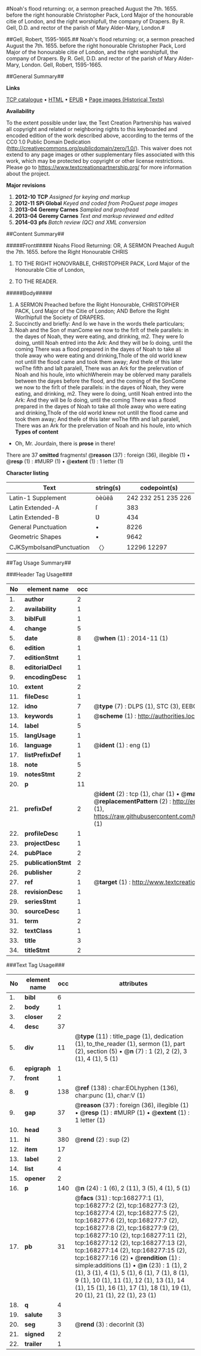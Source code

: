 #Noah's flood returning: or, a sermon preached August the 7th. 1655. before the right honourable Christopher Pack, Lord Major of the honourable citie of London, and the right worshipfull, the company of Drapers. By R. Gell, D.D. and rector of the parish of Mary Alder-Mary, London.#

##Gell, Robert, 1595-1665.##
Noah's flood returning: or, a sermon preached August the 7th. 1655. before the right honourable Christopher Pack, Lord Major of the honourable citie of London, and the right worshipfull, the company of Drapers. By R. Gell, D.D. and rector of the parish of Mary Alder-Mary, London.
Gell, Robert, 1595-1665.

##General Summary##

**Links**

[TCP catalogue](http://www.ota.ox.ac.uk/tcp/)  • 
[HTML](http://tei.it.ox.ac.uk/tcp/Texts-HTML/free/A85/A85893.html)  • 
[EPUB](http://tei.it.ox.ac.uk/tcp/Texts-EPUB/free/A85/A85893.epub) • 
[Page images (Historical Texts)](https://historicaltexts.jisc.ac.uk/eebo-99866501e)

**Availability**

To the extent possible under law, the Text Creation Partnership has waived all copyright and related or neighboring rights to this keyboarded and encoded edition of the work described above, according to the terms of the CC0 1.0 Public Domain Dedication (http://creativecommons.org/publicdomain/zero/1.0/). This waiver does not extend to any page images or other supplementary files associated with this work, which may be protected by copyright or other license restrictions. Please go to https://www.textcreationpartnership.org/ for more information about the project.

**Major revisions**

1. __2012-10__ __TCP__ *Assigned for keying and markup*
1. __2012-11__ __SPi Global__ *Keyed and coded from ProQuest page images*
1. __2013-04__ __Geremy Carnes__ *Sampled and proofread*
1. __2013-04__ __Geremy Carnes__ *Text and markup reviewed and edited*
1. __2014-03__ __pfs__ *Batch review (QC) and XML conversion*

##Content Summary##

#####Front#####
Noahs Flood Returning: OR, A SERMON Preached Auguſt the 7th. 1655. before the Right Honourable CHRIS
1. TO THE RIGHT HONOVRABLE, CHRISTOPHER PACK, Lord Major of the Honourable Citie of London,

1. TO THE READER.

#####Body#####

1. A SERMON Preached before the Right Honourable, CHRISTOPHER PACK, Lord Major of the Citie of London; AND Before the Right Worſhipfull the Society of DRAPERS.
1. Succinctly and briefly: And ſo we have in the words theſe particulars;
1. Noah and the Son of manCome we now to the firſt of theſe parallels: in the dayes of Noah, they were eating, and drinking, m2. They were ſo doing, untill Noah entred into the Ark: And they will be ſo doing, until the coming There was a flood prepared in the dayes of Noah to take all thoſe away who were eating and drinking,Thoſe of the old world knew not untill the flood came and took them away; And theſe of this later woThe fifth and laſt paralell, There was an Ark for the preſervation of Noah and his houſe, into whichWherein may be obſerved many parallels between the dayes before the flood, and the coming of the SonCome we now to the firſt of theſe parallels: in the dayes of Noah, they were eating, and drinking, m2. They were ſo doing, untill Noah entred into the Ark: And they will be ſo doing, until the coming There was a flood prepared in the dayes of Noah to take all thoſe away who were eating and drinking,Thoſe of the old world knew not untill the flood came and took them away; And theſe of this later woThe fifth and laſt paralell, There was an Ark for the preſervation of Noah and his houſe, into which
**Types of content**

  * Oh, Mr. Jourdain, there is **prose** in there!

There are 37 **omitted** fragments! 
 @__reason__ (37) : foreign (36), illegible (1)  •  @__resp__ (1) : #MURP (1)  •  @__extent__ (1) : 1 letter (1)

**Character listing**


|Text|string(s)|codepoint(s)|
|---|---|---|
|Latin-1 Supplement|òèûëâ|242 232 251 235 226|
|Latin Extended-A|ſ|383|
|Latin Extended-B|Ʋ|434|
|General Punctuation|•|8226|
|Geometric Shapes|▪|9642|
|CJKSymbolsandPunctuation|〈〉|12296 12297|

##Tag Usage Summary##

###Header Tag Usage###

|No|element name|occ|attributes|
|---|---|---|---|
|1.|__author__|2||
|2.|__availability__|1||
|3.|__biblFull__|1||
|4.|__change__|5||
|5.|__date__|8| @__when__ (1) : 2014-11 (1)|
|6.|__edition__|1||
|7.|__editionStmt__|1||
|8.|__editorialDecl__|1||
|9.|__encodingDesc__|1||
|10.|__extent__|2||
|11.|__fileDesc__|1||
|12.|__idno__|7| @__type__ (7) : DLPS (1), STC (3), EEBO-CITATION (1), PROQUEST (1), VID (1)|
|13.|__keywords__|1| @__scheme__ (1) : http://authorities.loc.gov/ (1)|
|14.|__label__|5||
|15.|__langUsage__|1||
|16.|__language__|1| @__ident__ (1) : eng (1)|
|17.|__listPrefixDef__|1||
|18.|__note__|5||
|19.|__notesStmt__|2||
|20.|__p__|11||
|21.|__prefixDef__|2| @__ident__ (2) : tcp (1), char (1)  •  @__matchPattern__ (2) : ([0-9\-]+):([0-9IVX]+) (1), (.+) (1)  •  @__replacementPattern__ (2) : http://eebo.chadwyck.com/downloadtiff?vid=$1&page=$2 (1), https://raw.githubusercontent.com/textcreationpartnership/Texts/master/tcpchars.xml#$1 (1)|
|22.|__profileDesc__|1||
|23.|__projectDesc__|1||
|24.|__pubPlace__|2||
|25.|__publicationStmt__|2||
|26.|__publisher__|2||
|27.|__ref__|1| @__target__ (1) : http://www.textcreationpartnership.org/docs/. (1)|
|28.|__revisionDesc__|1||
|29.|__seriesStmt__|1||
|30.|__sourceDesc__|1||
|31.|__term__|2||
|32.|__textClass__|1||
|33.|__title__|3||
|34.|__titleStmt__|2||


###Text Tag Usage###

|No|element name|occ|attributes|
|---|---|---|---|
|1.|__bibl__|6||
|2.|__body__|1||
|3.|__closer__|2||
|4.|__desc__|37||
|5.|__div__|11| @__type__ (11) : title_page (1), dedication (1), to_the_reader (1), sermon (1), part (2), section (5)  •  @__n__ (7) : 1 (2), 2 (2), 3 (1), 4 (1), 5 (1)|
|6.|__epigraph__|1||
|7.|__front__|1||
|8.|__g__|138| @__ref__ (138) : char:EOLhyphen (136), char:punc (1), char:V (1)|
|9.|__gap__|37| @__reason__ (37) : foreign (36), illegible (1)  •  @__resp__ (1) : #MURP (1)  •  @__extent__ (1) : 1 letter (1)|
|10.|__head__|3||
|11.|__hi__|380| @__rend__ (2) : sup (2)|
|12.|__item__|17||
|13.|__label__|2||
|14.|__list__|4||
|15.|__opener__|2||
|16.|__p__|140| @__n__ (24) : 1 (6), 2 (11), 3 (5), 4 (1), 5 (1)|
|17.|__pb__|31| @__facs__ (31) : tcp:168277:1 (1), tcp:168277:2 (2), tcp:168277:3 (2), tcp:168277:4 (2), tcp:168277:5 (2), tcp:168277:6 (2), tcp:168277:7 (2), tcp:168277:8 (2), tcp:168277:9 (2), tcp:168277:10 (2), tcp:168277:11 (2), tcp:168277:12 (2), tcp:168277:13 (2), tcp:168277:14 (2), tcp:168277:15 (2), tcp:168277:16 (2)  •  @__rendition__ (1) : simple:additions (1)  •  @__n__ (23) : 1 (1), 2 (1), 3 (1), 4 (1), 5 (1), 6 (1), 7 (1), 8 (1), 9 (1), 10 (1), 11 (1), 12 (1), 13 (1), 14 (1), 15 (1), 16 (1), 17 (1), 18 (1), 19 (1), 20 (1), 21 (1), 22 (1), 23 (1)|
|18.|__q__|4||
|19.|__salute__|3||
|20.|__seg__|3| @__rend__ (3) : decorInit (3)|
|21.|__signed__|2||
|22.|__trailer__|1||
